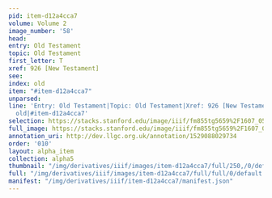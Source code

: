 ```yaml
---
pid: item-d12a4cca7
volume: Volume 2
image_number: '58'
head: 
entry: Old Testament
topic: Old Testament
first_letter: T
xref: 926 [New Testament]
see: 
index: old
item: "#item-d12a4cca7"
unparsed: 
line: 'Entry: Old Testament|Topic: Old Testament|Xref: 926 [New Testament]|Index:
  old|#item-d12a4cca7'
selection: https://stacks.stanford.edu/image/iiif/fm855tg5659%2F1607_0525/807,1138,3029,444/full/0/default.jpg
full_image: https://stacks.stanford.edu/image/iiif/fm855tg5659%2F1607_0525/full/full/0/default.jpg
annotation_uri: http://dev.llgc.org.uk/annotation/1529088029734
order: '010'
layout: alpha_item
collection: alpha5
thumbnail: "/img/derivatives/iiif/images/item-d12a4cca7/full/250,/0/default.jpg"
full: "/img/derivatives/iiif/images/item-d12a4cca7/full/full/0/default.jpg"
manifest: "/img/derivatives/iiif/item-d12a4cca7/manifest.json"
---
```

